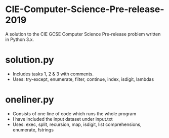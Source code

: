 # CIE-Computer-Science-Pre-release-2019
A solution to the CIE GCSE Computer Science Pre-release problem written in Python 3.x.

# solution.py
- Includes tasks 1, 2 & 3 with comments.
- Uses: try-except, enumerate, filter, continue, index, isdigit, lambdas

# oneliner.py
- Consists of one line of code which runs the whole program
- I have included the input dataset under input.txt
- Uses: exec, split, recursion, map, isdigit, list comprehensions, enumerate, fstrings
